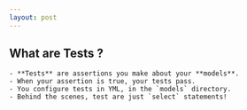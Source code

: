 ```yaml
---
layout: post
---
```


## What are Tests ?
    - **Tests** are assertions you make about your **models**.
    - When your assertion is true, your tests pass.
    - You configure tests in YML, in the `models` directory.
    - Behind the scenes, test are just `select` statements!

